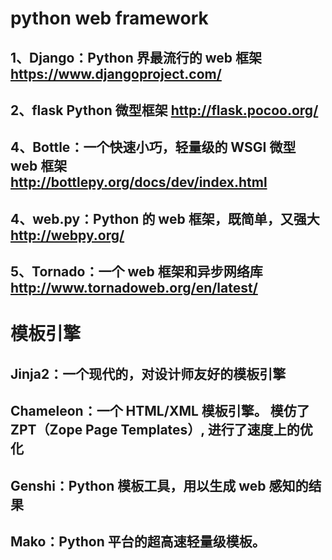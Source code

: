 # python web framework

## 1、Django：Python 界最流行的 web 框架 https://www.djangoproject.com/

## 2、flask Python 微型框架 http://flask.pocoo.org/

## 4、Bottle：一个快速小巧，轻量级的 WSGI 微型 web 框架 http://bottlepy.org/docs/dev/index.html

## 4、web.py：Python 的 web 框架，既简单，又强大 http://webpy.org/

## 5、Tornado：一个 web 框架和异步网络库 http://www.tornadoweb.org/en/latest/


# 模板引擎

## Jinja2：一个现代的，对设计师友好的模板引擎

## Chameleon：一个 HTML/XML 模板引擎。 模仿了 ZPT（Zope Page Templates）, 进行了速度上的优化

## Genshi：Python 模板工具，用以生成 web 感知的结果

## Mako：Python 平台的超高速轻量级模板。
